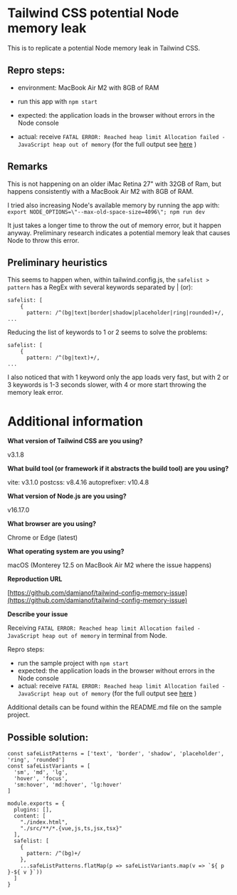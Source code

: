 # Tailwind CSS potential Node memory leak

This is to replicate a potential Node memory leak in Tailwind CSS.

## Repro steps:

- environment: MacBook Air M2 with 8GB of RAM

- run this app with `npm start`
- expected: the application loads in the browser without errors in the Node console
- actual: receive `FATAL ERROR: Reached heap limit Allocation failed - JavaScript heap out of memory` (for the full output see [here](node-error.txt) )

## Remarks

This is not happening on an older iMac Retina 27" with 32GB of Ram, but happens consistently with a MacBook Air M2 with 8GB of RAM.

I tried also increasing Node's available memory by running the app with:
```export NODE_OPTIONS=\"--max-old-space-size=4096\"; npm run dev```

It just takes a longer time to throw the out of memory error, but it happen anyway.
Preliminary research indicates a potential memory leak that causes Node to throw this error.


## Preliminary heuristics


This seems to happen when, within tailwind.config.js, the `safelist > pattern` has a RegEx with several keywords separated by | (or):

```
safelist: [
    {
      pattern: /^(bg|text|border|shadow|placeholder|ring|rounded)+/,
...
```

Reducing the list of keywords to 1 or 2 seems to solve the problems:

```
safelist: [
    {
      pattern: /^(bg|text)+/,
...
```

I also noticed that with 1 keyword only the app loads very fast, but with 2 or 3 keywords is 1-3 seconds slower, with 4 or more start throwing the memory leak error.


# Additional information

**What version of Tailwind CSS are you using?**

v3.1.8

**What build tool (or framework if it abstracts the build tool) are you using?**

vite: v3.1.0
postcss: v8.4.16
autoprefixer: v10.4.8

**What version of Node.js are you using?**

v16.17.0

**What browser are you using?**

Chrome or Edge (latest)

**What operating system are you using?**

macOS (Monterey 12.5 on MacBook Air M2 where the issue happens)

**Reproduction URL**

[https://github.com/damianof/tailwind-config-memory-issue](https://github.com/damianof/tailwind-config-memory-issue)

**Describe your issue**

Receiving `FATAL ERROR: Reached heap limit Allocation failed - JavaScript heap out of memory` in terminal from Node.

Repro steps:
- run the sample project with `npm start`
- expected: the application loads in the browser without errors in the Node console
- actual: receive `FATAL ERROR: Reached heap limit Allocation failed - JavaScript heap out of memory` (for the full output see [here](https://github.com/damianof/tailwind-config-memory-issue/blob/main/node-error.txt) )

Additional details can be found within the README.md file on the sample project.


## Possible solution:

```
const safeListPatterns = ['text', 'border', 'shadow', 'placeholder', 'ring', 'rounded']
const safeListVariants = [
  'sm', 'md', 'lg',
  'hover', 'focus', 
  'sm:hover', 'md:hover', 'lg:hover'
]

module.exports = {
  plugins: [],
  content: [
    "./index.html",
    "./src/**/*.{vue,js,ts,jsx,tsx}"
  ],
  safelist: [
    {
      pattern: /^(bg)+/
    },
    ...safeListPatterns.flatMap(p => safeListVariants.map(v => `${ p }-${ v }`))
  ]
}
```